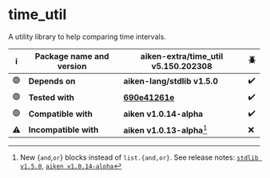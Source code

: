 # time_util

A utility library to help comparing time intervals.

| ℹ️  | Package name and version | aiken-extra/time_util v5.150.202308                                                                 | 🪲  |
| --- | ------------------------ | --------------------------------------------------------------------------------------------------- | --- |
| 🟢  | **Depends on**           | **aiken-lang/stdlib v1.5.0**                                                                        | ✔️  |
| 🟢  | **Tested with**          | **[690e41261e](https://github.com/aiken-lang/aiken/tree/690e41261e8178b445e1dca4feb3b8788e11ce4a)** | ✔️  |
| 🟢  | **Compatible with**      | **aiken v1.0.14-alpha**                                                                             | ✔️  |
| ⚠️  | **Incompatible with**    | **aiken v1.0.13-alpha**[^x]                                                                         | ❌  |

[^x]:
    New {`and`,`or`} blocks instead of `list.{and,or}`. See release notes:
    [`stdlib v1.5.0`](https://github.com/aiken-lang/stdlib/releases/tag/1.5.0),
    [`aiken v1.0.14-alpha`](https://github.com/aiken-lang/aiken/releases/tag/v1.0.14-alpha)
